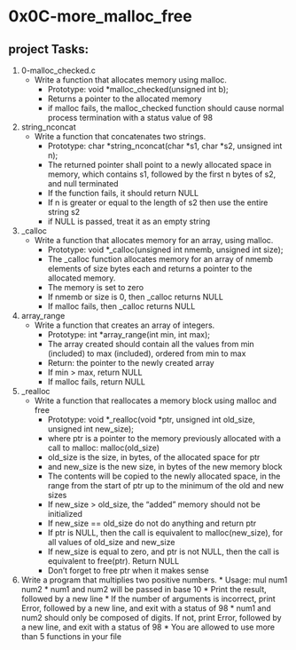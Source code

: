 # 0x0C-more_malloc_free
## project Tasks:
   1. 0-malloc_checked.c
        - Write a function that allocates memory using malloc.
           * Prototype: void *malloc_checked(unsigned int b);
           * Returns a pointer to the allocated memory
           * if malloc fails, the malloc_checked function should cause normal process termination with a status value of 98
   2. string_nconcat
        - Write a function that concatenates two strings.
           * Prototype: char *string_nconcat(char *s1, char *s2, unsigned int n);
           * The returned pointer shall point to a newly allocated space in memory, which contains s1, followed by the first n bytes of s2, and null terminated
           * If the function fails, it should return NULL
           * If n is greater or equal to the length of s2 then use the entire string s2
           * if NULL is passed, treat it as an empty string
   3. _calloc
        - Write a function that allocates memory for an array, using malloc.
            * Prototype: void *_calloc(unsigned int nmemb, unsigned int size);
            * The _calloc function allocates memory for an array of nmemb elements of size bytes each and returns a pointer to the allocated memory.
            * The memory is set to zero
            * If nmemb or size is 0, then _calloc returns NULL
            * If malloc fails, then _calloc returns NULL
   4.  array_range
        - Write a function that creates an array of integers.
            * Prototype: int *array_range(int min, int max);
            * The array created should contain all the values from min (included) to max (included), ordered from min to max
            * Return: the pointer to the newly created array
            * If min > max, return NULL
            * If malloc fails, return NULL
   5.  _realloc
         - Write a function that reallocates a memory block using malloc and free
            * Prototype: void *_realloc(void *ptr, unsigned int old_size, unsigned int new_size);
            * where ptr is a pointer to the memory previously allocated with a call to malloc: malloc(old_size)
            * old_size is the size, in bytes, of the allocated space for ptr
            * and new_size is the new size, in bytes of the new memory block
            * The contents will be copied to the newly allocated space, in the range from the start of ptr up to the minimum of the old and new sizes
            * If new_size > old_size, the “added” memory should not be initialized
            * If new_size == old_size do not do anything and return ptr
            * If ptr is NULL, then the call is equivalent to malloc(new_size), for all values of old_size and new_size
            * If new_size is equal to zero, and ptr is not NULL, then the call is equivalent to free(ptr). Return NULL
            * Don’t forget to free ptr when it makes sense
   6. Write a program that multiplies two positive numbers.
            * Usage: mul num1 num2
            * num1 and num2 will be passed in base 10
            * Print the result, followed by a new line
            * If the number of arguments is incorrect, print Error, followed by a new line, and exit with a status of 98
            * num1 and num2 should only be composed of digits. If not, print Error, followed by a new line, and exit with a status of 98
            * You are allowed to use more than 5 functions in your file
